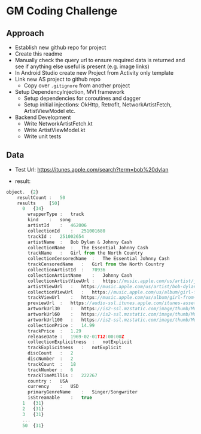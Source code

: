 # GM Coding Challenge

## Approach

- Establish new github repo for project
- Create this readme
- Manually check the query url to ensure required data is returned and see if anything else useful is present (e.g. image links)
- In Android Studio create new Project from Activity only template
- Link new AS project to github repo
    - Copy over `.gitignore` from another project
- Setup DependencyInjection, MVI framework
    - Setup dependencies for coroutines and dagger
    - Setup initial injections: OkHttp, Retrofit, NetworkArtistFetch, ArtistViewModel etc.
- Backend Development
    - Write NetworkArtistFetch.kt
    - Write ArtistViewModel.kt
    - Write unit tests





## Data
- Test Url: https://itunes.apple.com/search?term=bob%20dylan

- result:

```javascript
object.  {2}
    resultCount	:	50
    results		[50]
      0   {34}
        wrapperType	:	track
        kind	:	song
        artistId	:	462006
        collectionId	:	251001680
        trackId	:	251002654
        artistName	:	Bob Dylan & Johnny Cash
        collectionName	:	The Essential Johnny Cash
        trackName	:	Girl from the North Country
        collectionCensoredName	:	The Essential Johnny Cash
        trackCensoredName	:	Girl from the North Country
        collectionArtistId	:	70936
        collectionArtistName	:	Johnny Cash
        collectionArtistViewUrl	:	https://music.apple.com/us/artist/johnny-cash/70936?uo=4
        artistViewUrl	:	https://music.apple.com/us/artist/bob-dylan/462006?uo=4
        collectionViewUrl	:	https://music.apple.com/us/album/girl-from-the-north-country/251001680?i=251002654&uo=4
        trackViewUrl	:	https://music.apple.com/us/album/girl-from-the-north-country/251001680?i=251002654&uo=4
        previewUrl	:	https://audio-ssl.itunes.apple.com/itunes-assets/Music/ee/c1/8f/mzi.ghrtrjno.aac.p.m4a
        artworkUrl30	:	https://is2-ssl.mzstatic.com/image/thumb/Music3/v4/13/ae/73/13ae735e-33d0-1480-f51b-4150d4a45696/source/30x30bb.jpg
        artworkUrl60	:	https://is2-ssl.mzstatic.com/image/thumb/Music3/v4/13/ae/73/13ae735e-33d0-1480-f51b-4150d4a45696/source/60x60bb.jpg
        artworkUrl100	:	https://is2-ssl.mzstatic.com/image/thumb/Music3/v4/13/ae/73/13ae735e-33d0-1480-f51b-4150d4a45696/source/100x100bb.jpg
        collectionPrice	:	14.99
        trackPrice	:	1.29
        releaseDate	:	1969-02-01T12:00:00Z
        collectionExplicitness	:	notExplicit
        trackExplicitness	:	notExplicit
        discCount	:	2
        discNumber	:	2
        trackCount	:	18
        trackNumber	:	6
        trackTimeMillis	:	222267
        country	:	USA
        currency	:	USD
        primaryGenreName	:	Singer/Songwriter
        isStreamable	:	true
      1   {31}
      2   {31}
      3   {31}
      ...
      50  {31}
```
